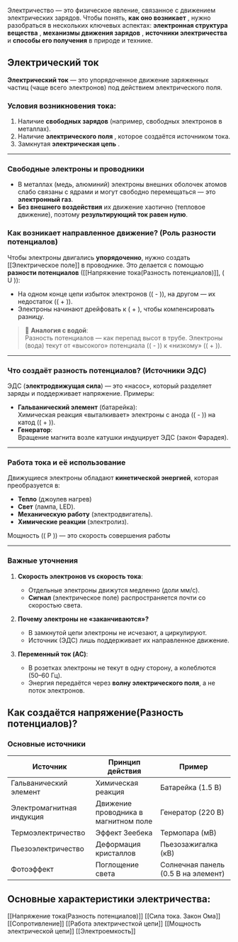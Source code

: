 Электричество — это физическое явление, связанное с движением электрических зарядов. Чтобы понять, **как оно возникает** , нужно разобраться в нескольких ключевых аспектах: **электронная структура вещества** , **механизмы движения зарядов** , **источники электричества** и **способы его получения** в природе и технике.

## Электрический ток
**Электрический ток** — это упорядоченное движение заряженных частиц (чаще всего электронов) под действием электрического поля.
### Условия возникновения тока:
1. Наличие **свободных зарядов** (например, свободных электронов в металлах).
2. Наличие **электрического поля** , которое создаётся источником тока.
3. Замкнутая **электрическая цепь** .

---

### **Свободные электроны и проводники**
- В металлах (медь, алюминий) электроны внешних оболочек атомов слабо связаны с ядрами и могут свободно перемещаться — это **электронный газ**.  
- **Без внешнего воздействия** их движение хаотично (тепловое движение), поэтому **результирующий ток равен нулю**.  

### **Как возникает направленное движение? (Роль разности потенциалов)**
Чтобы электроны двигались **упорядоченно**, нужно создать [[Электрическое поле]] в проводнике. Это делается с помощью **разности потенциалов** ([[Напряжение тока(Разность потенциалов)]], \( U \)):  
- На одном конце цепи избыток электронов (\( - \)), на другом — их недостаток (\( + \)).  
- Электроны начинают дрейфовать к \( + \), чтобы компенсировать разницу.  

> 🔋 **Аналогия с водой**:  
> Разность потенциалов — как перепад высот в трубе. Электроны (вода) текут от «высокого» потенциала (\( - \)) к «низкому» (\( + \)).

---

### **Что создаёт разность потенциалов? (Источники ЭДС)**
ЭДС (**электродвижущая сила**) — это «насос», который разделяет заряды и поддерживает напряжение. Примеры:  
- **Гальванический элемент** (батарейка):  
  Химическая реакция «выталкивает» электроны с анода (\( - \)) на катод (\( + \)).  
- **Генератор**:  
  Вращение магнита возле катушки индуцирует ЭДС (закон Фарадея).  

---

### **Работа тока и её использование**
Движущиеся электроны обладают **кинетической энергией**, которая преобразуется в:  
- **Тепло** (джоулев нагрев)
- **Свет** (лампа, LED).  
- **Механическую работу** (электродвигатель).  
- **Химические реакции** (электролиз).  

Мощность (\( P \)) — это скорость совершения работы

---
### **Важные уточнения**
1. **Скорость электронов vs скорость тока**:  
   - Отдельные электроны движутся медленно (доли мм/с).  
   - **Сигнал** (электрическое поле) распространяется почти со скоростью света.  

2. **Почему электроны не «заканчиваются»?**  
   - В замкнутой цепи электроны не исчезают, а циркулируют.  
   - Источник (ЭДС) лишь поддерживает их направленное движение.  

3. **Переменный ток (AC)**:  
   - В розетках электроны не текут в одну сторону, а колеблются (50–60 Гц).  
   - Энергия передаётся через **волну электрического поля**, а не поток электронов.

## **Как создаётся напряжение(Разность потенциалов)?**
### **Основные источники**
| Источник | Принцип действия | Пример |
|----------|------------------|--------|
| Гальванический элемент | Химическая реакция | Батарейка (1.5 В) |
| Электромагнитная индукция | Движение проводника в магнитном поле | Генератор (220 В) |
| Термоэлектричество | Эффект Зеебека | Термопара (мВ) |
| Пьезоэлектричество | Деформация кристаллов | Пьезозажигалка (кВ) |
| Фотоэффект | Поглощение света | Солнечная панель (0.5 В на элемент) |


## Основные характеристики электричества:
[[Напряжение тока(Разность потенциалов)]]
[[Сила тока. Закон Ома]]
[[Сопротивление]]
[[Работа электричесткой цепи]]
[[Мощность электрической цепи]]
[[Электроемкость]]

